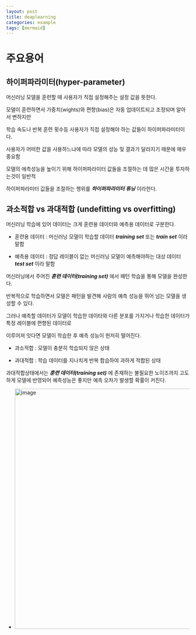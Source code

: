 ```yaml
---
layout: post
title: deaplearning
categories: example
tags: [mermaid]
---
```


# 주요용어
## 하이퍼파라미터(hyper-parameter)

 머신러닝 모델을 훈련할 때 사용자가 직접 설정해주는 설정 값을 뜻한다.

모델이 훈련하면서 가중치(wights)와 편향(bias)은 자동 업데이트되고 조정되며 알아서 변하지만

학습 속도나 반복 훈련 횟수등 사용자가 직접 설정해야 하는 값들이 하이퍼파라미터이다.

사용자가 어떠한 값을 사용하느냐에 따라 모델의 성능 및 결과가 달라지기 때문에 매우 중요함

모델의 에측성능을 높이기 위해 하이퍼파라미터 값들을 조절하는 데 많은 시간을 투자하는것이 일반적

하이퍼파라미터 값들을 조절하는 행위를 ***하이퍼파라미터 튜닝*** 이라한다.

## 과소적합 vs 과대적합 (undefitting vs overfitting)

머신러닝 학습에 있어 데이터는 크게 훈련용 데이터와 예측용 데이터로 구분한다.

* 훈련용 데이터 : 머신러닝 모델이 학습할 데이터 ***training set*** 또는 ***train set*** 이라 말함

* 예측용 데이터 : 정답 레이블이 없는 머신러닝 모델이 예측해야하는 대상 데이터 ***test set*** 이라 말함


머신러닝에서 주어진 ***훈련 데이터(training set)*** 에서 패턴 학습을 통해 모델을 완성한다.

반복적으로 학습하면서 모델은 패턴을 발견해 사람의 예측 성능을 뛰어 넘는 모델을 생성할 수 있다.

그러나 예측할 데이터가 모델이 학습한 데이타와 다른 분포를 가지거나 학습한 데이터가 특정 레이블에 편향된 데이터로

이루어져 잇다면 모델이 학습한 후 예측 성능이 현저히 떨어진다.


* 과소적합 : 모델이 충분히 학습되지 않은 상태

* 과대적합 : 학습 데이터를 지나치게 반복 합습하여 과하게 적합된 상태

과대적합상태에서는 ***훈련 데이터(training set)*** 에 존재하는 불필요한 노이즈까지 고도하게 모델에 반영되어 예측성능은 좋지만 예측 오차가 발생할 확률이 커진다.

* <img width="656" alt="image" src="https://user-images.githubusercontent.com/90180909/152672608-7de1a3fc-07a2-4752-85a5-932fc42a16ce.png">
